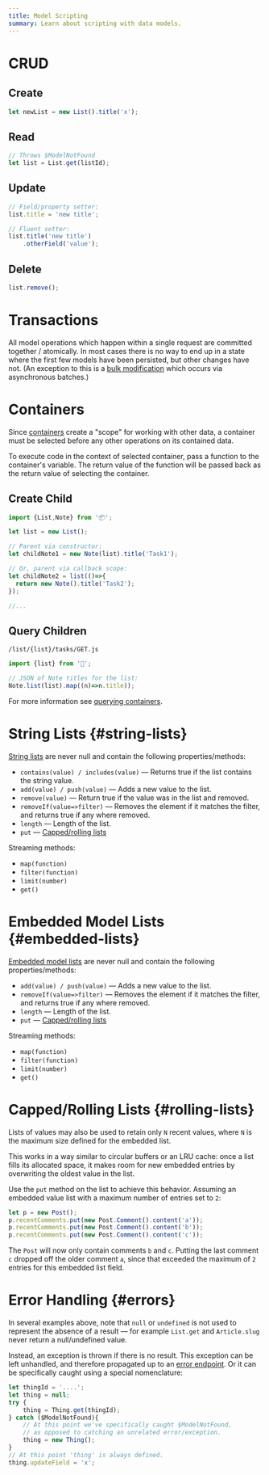 ```yaml
---
title: Model Scripting
summary: Learn about scripting with data models.
---
```


# CRUD

## Create

```javascript
let newList = new List().title('x');
```

## Read

```javascript
// Throws $ModelNotFound
let list = List.get(listId);
```

## Update

```javascript
// Field/property setter:
list.title = 'new title';

// Fluent setter:
list.title('new title')
    .otherField('value');
```

## Delete

```javascript
list.remove();
```

# Transactions

All model operations which happen
within a single request are committed together / atomically.
In most cases there is no way to end up in a state where the first few models have
been persisted, but other changes have not.
(An exception to this is a [bulk modification](/🗄/Article/scripting/queries.md#modify)
which occurs via asynchronous batches.)

# Containers

Since [containers](/🗄/Article/models/containers.md) create a "scope" for
working with other data, a container must be selected
before any other operations on its contained data.

To execute code in the context of selected container, pass a function
to the container's variable.  The return value of the function
will be passed back as the return value of selecting the container.

## Create Child

```javascript
import {List,Note} from '📦';

let list = new List();

// Parent via constructor:
let childNote1 = new Note(list).title('Task1');

// Or, parent via callback scope:
let childNote2 = list(()=>{
  return new Note().title('Task2');
});

//...
```

## Query Children

```file-name
/list/{list}/tasks/GET.js
```
```javascript
import {list} from '🔗';

// JSON of Note titles for the list:
Note.list(list).map((n)=>n.title));
```

For more information see [querying containers](/🗄/Article/scripting/queries.md#containers).

# String Lists {#string-lists}

[String lists](/🗄/Article/models/fields.md#lists) are never null and contain the following properties/methods:

- `contains(value) / includes(value)` &mdash; Returns true if the list contains the string value.
- `add(value) / push(value)` &mdash; Adds a new value to the list.
- `remove(value)` &mdash; Return true if the value was in the list and removed.
- `removeIf(value=>filter)` &mdash; Removes the element if it matches the filter, and returns true if any where removed.
- `length` &mdash; Length of the list.
- `put` &mdash; [Capped/rolling lists](/🗄/Article/scripting/models.md#rolling-lists)

Streaming methods:

- `map(function)`
- `filter(function)`
- `limit(number)`
- `get()`

# Embedded Model Lists {#embedded-lists}

[Embedded model lists](/🗄/Article/models/fields.md#lists) are never null and contain the following properties/methods:

- `add(value) / push(value)` &mdash; Adds a new value to the list.
- `removeIf(value=>filter)` &mdash; Removes the element if it matches the filter, and returns true if any where removed.
- `length` &mdash; Length of the list.
- `put` &mdash; [Capped/rolling lists](/🗄/Article/scripting/models.md#rolling-lists)

Streaming methods:

- `map(function)`
- `filter(function)`
- `limit(number)`
- `get()`

# Capped/Rolling Lists {#rolling-lists}

Lists of values may also be used to retain only `N` recent values,
where `N` is the maximum size defined for the embedded list.

This works in a way similar to circular buffers or an LRU cache:
once a list fills its allocated space,
it makes room for new embedded entries by overwriting the oldest value in the list.

Use the `put` method on the list to achieve this behavior.
Assuming an embedded value list with a maximum number of entries set to `2`:

```javascript
let p = new Post();
p.recentComments.put(new Post.Comment().content('a'));
p.recentComments.put(new Post.Comment().content('b'));
p.recentComments.put(new Post.Comment().content('c'));
```
The `Post` will now only contain comments `b` and `c`.
Putting the last comment `c` dropped off the older comment `a`,
since that exceeded the maximum of `2` entries for this embedded list field.

# Error Handling {#errors}

In several examples above, note that `null` or `undefined`
is not used to represent the absence of a result &mdash; for example `List.get` and
`Article.slug` never return a null/undefined value.

Instead, an exception is thrown if there is no result.  This exception can be left unhandled,
and therefore propagated up to an [error endpoint](/🗄/Article/endpoints/errors.md).
Or it can be specifically caught using a special nomenclature:

```javascript
let thingId = '....';
let thing = null;
try {
    thing = Thing.get(thingId);
} catch ($ModelNotFound){
    // At this point we've specifically caught $ModelNotFound,
    // as opposed to catching an unrelated error/exception.
    thing = new Thing();
}
// At this point 'thing' is always defined.
thing.updateField = 'x';
```